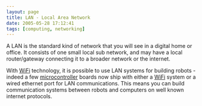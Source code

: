 ```yaml
---
layout: page
title: LAN - Local Area Network
date: 2005-05-28 17:12:41
tags: [computing, networking]
---
```

A LAN is the standard kind of network that you will see in a digital home or office. It consists of one small local sub network, and may have a local router/gateway connecting it to a broader network or the internet.

With [WiFi](/wiki/wifi.html "Wireless Lan") technology, it is possible to use LAN systems for building robots - indeed a few [microcontroller](/wiki/microcontroller.html "A programmable digital controller (or ") boards now ship with either a [WiFi](/wiki/wifi.html "Wireless Lan") system or a wired ethernet port for LAN communications. This means you can build communication systems between robots and computers on well known internet protocols.
